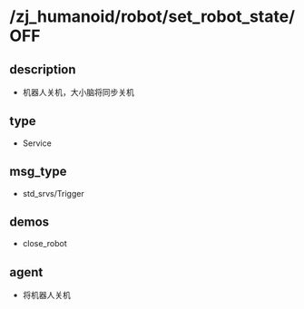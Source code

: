 # /zj_humanoid/robot/set_robot_state/OFF

## description
- 机器人关机，大小脑将同步关机

## type
- Service

## msg_type
- std_srvs/Trigger

## demos
- close_robot

## agent
- 将机器人关机

